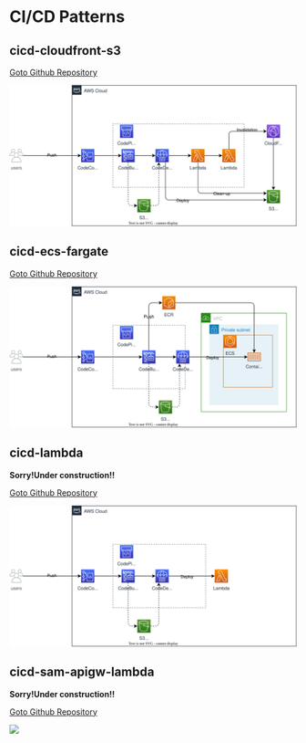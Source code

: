 # CI/CD Patterns

## cicd-cloudfront-s3

[Goto Github Repository](./usecases/cicd-cloudfront-s3/)


![](./usecases/cicd-cloudfront-s3/overview.drawio.svg)

## cicd-ecs-fargate

[Goto Github Repository](./usecases/cicd-ecs-fargate)

![](./usecases/cicd-ecs-fargate/overview.drawio.svg)

## cicd-lambda

**Sorry!Under construction!!**

[Goto Github Repository](./usecases/cicd-lambda/)

![](./usecases/cicd-lambda/overview.drawio.svg)

## cicd-sam-apigw-lambda

**Sorry!Under construction!!**

[Goto Github Repository](./usecases/cicd-sam-apigw-lambda/)

![](./usecases/cicd-sam-apigw-lambda/overview.drawio.svg)
